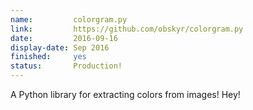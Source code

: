 ```yaml
---
name:         colorgram.py
link:         https://github.com/obskyr/colorgram.py
date:         2016-09-16
display-date: Sep 2016
finished:     yes
status:       Production!
---
```

A Python library for extracting colors from images! Hey!

